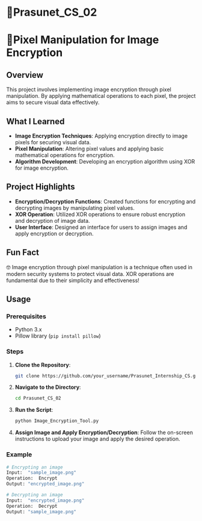 # 🎯Prasunet_CS_02
# 🎯Pixel Manipulation for Image Encryption

## Overview
This project involves implementing image encryption through pixel manipulation. By applying mathematical operations to each pixel, the project aims to secure visual data effectively.

## What I Learned
- **Image Encryption Techniques**: Applying encryption directly to image pixels for securing visual data.
- **Pixel Manipulation**: Altering pixel values and applying basic mathematical operations for encryption.
- **Algorithm Development**: Developing an encryption algorithm using XOR for image encryption.

## Project Highlights
- **Encryption/Decryption Functions**: Created functions for encrypting and decrypting images by manipulating pixel values.
- **XOR Operation**: Utilized XOR operations to ensure robust encryption and decryption of image data.
- **User Interface**: Designed an interface for users to assign images and apply encryption or decryption.

## Fun Fact
🤓 Image encryption through pixel manipulation is a technique often used in modern security systems to protect visual data. XOR operations are fundamental due to their simplicity and effectiveness!

## Usage

### Prerequisites
- Python 3.x
- Pillow library (`pip install pillow`)

### Steps
1. **Clone the Repository**:
    ```sh
    git clone https://github.com/your_username/Prasunet_Internship_CS.git
    ```
2. **Navigate to the Directory**:
    ```sh
    cd Prasunet_CS_02
    ```
3. **Run the Script**:
    ```sh
    python Image_Encryption_Tool.py
    ```
4. **Assign Image and Apply Encryption/Decryption**:
    Follow the on-screen instructions to upload your image and apply the desired operation.

### Example
```python
# Encrypting an image
Input:  "sample_image.png"
Operation:  Encrypt
Output: "encrypted_image.png"

# Decrypting an image
Input:  "encrypted_image.png"
Operation:  Decrypt
Output: "sample_image.png"
